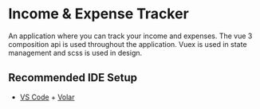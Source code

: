 # Income & Expense Tracker

An application where you can track your income and expenses. The vue 3 composition api is used throughout the application. Vuex is used in state management and scss is used in design.

## Recommended IDE Setup

- [VS Code](https://code.visualstudio.com/) + [Volar](https://marketplace.visualstudio.com/items?itemName=Vue.volar)
